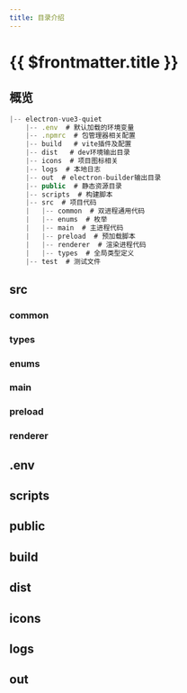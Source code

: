 ```yaml
---
title: 目录介绍
---
```


# {{ $frontmatter.title }}

## 概览

```js
|-- electron-vue3-quiet
    |-- .env  # 默认加载的环境变量
    |-- .npmrc  # 包管理器相关配置
    |-- build   # vite插件及配置
    |-- dist   # dev环境输出目录
    |-- icons  # 项目图标相关
    |-- logs  # 本地日志
    |-- out  # electron-builder输出目录
    |-- public  # 静态资源目录
    |-- scripts  # 构建脚本
    |-- src  # 项目代码
    |   |-- common  # 双进程通用代码
    |   |-- enums  # 枚举
    |   |-- main  # 主进程代码
    |   |-- preload  # 预加载脚本
    |   |-- renderer  # 渲染进程代码
    |   |-- types  # 全局类型定义
    |-- test  # 测试文件
```

## src

### common

### types

### enums

### main

### preload

### renderer

## .env

## scripts

## public

## build

## dist

## icons

## logs

## out
